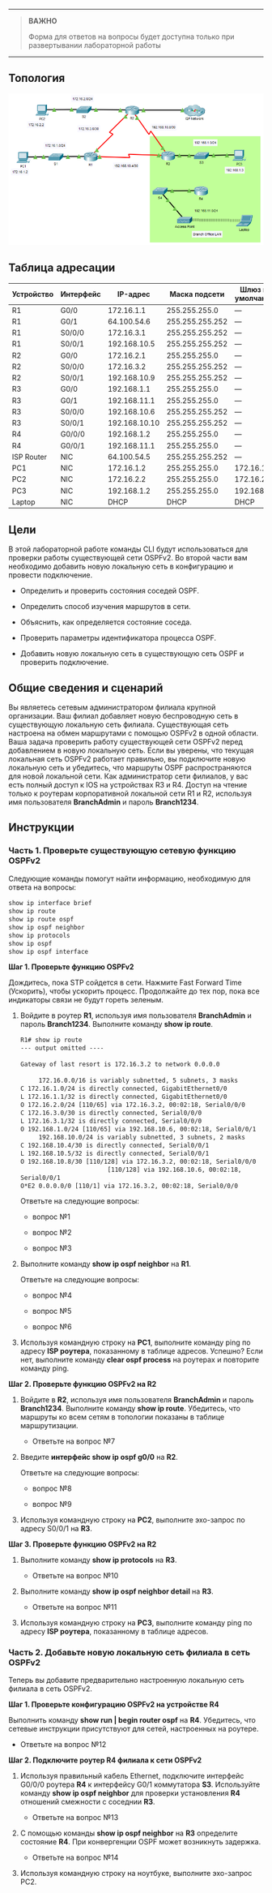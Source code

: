 
---

> **ВАЖНО**
> 
> Форма для ответов на вопросы будет доступна только при развертывании лабораторной работы 

---

## Топология

![](./assets/topology.png)

## Таблица адресации

| Устройство | Интерфейс | IP-адрес      | Маска подсети   | Шлюз по умолчанию |
|------------|-----------|---------------|-----------------|-------------------|
| R1         | G0/0      | 172.16.1.1    | 255.255.255.0   | —                 |
| R1         | G0/1      | 64.100.54.6   | 255.255.255.252 | —                 |
| R1         | S0/0/0    | 172.16.3.1    | 255.255.255.252 | —                 |
| R1         | S0/0/1    | 192.168.10.5  | 255.255.255.252 | —                 |
| R2         | G0/0      | 172.16.2.1    | 255.255.255.0   | —                 |
| R2         | S0/0/0    | 172.16.3.2    | 255.255.255.252 | —                 |
| R2         | S0/0/1    | 192.168.10.9  | 255.255.255.252 | —                 |
| R3         | G0/0      | 192.168.1.1   | 255.255.255.0   | —                 |
| R3         | G0/1      | 192.168.11.1  | 255.255.255.0   | —                 |
| R3         | S0/0/0    | 192.168.10.6  | 255.255.255.252 | —                 |
| R3         | S0/0/1    | 192.168.10.10 | 255.255.255.252 | —                 |
| R4         | G0/0/0    | 192.168.1.2   | 255.255.255.0   | —                 |
| R4         | G0/0/1    | 192.168.11.1  | 255.255.255.0   | —                 |
| ISP Router | NIC       | 64.100.54.5   | 255.255.255.252 | —                 |
| PC1        | NIC       | 172.16.1.2    | 255.255.255.0   | 172.16.1.1        |
| PC2        | NIC       | 172.16.2.2    | 255.255.255.0   | 172.16.2.1        |
| PC3        | NIC       | 192.168.1.2   | 255.255.255.0   | 192.168.1.1       |
| Laptop     | NIC       | DHCP          | DHCP            | DHCP              |

## Цели

В этой лабораторной работе команды CLI будут использоваться для проверки работы существующей сети OSPFv2. Во второй части вам необходимо добавить новую локальную сеть в конфигурацию и провести подключение.

-   Определить и проверить состояния соседей OSPF.

-   Определить способ изучения маршрутов в сети.

-   Объяснить, как определяется состояние соседа.

-   Проверить параметры идентификатора процесса OSPF.

-   Добавить новую локальную сеть в существующую сеть OSPF и проверить подключение.

## Общие сведения и сценарий

Вы являетесь сетевым администратором филиала крупной организации. Ваш филиал добавляет новую беспроводную сеть в существующую локальную сеть филиала. Существующая сеть настроена на обмен маршрутами с помощью OSPFv2 в одной области. Ваша задача проверить работу существующей сети OSPFv2 перед добавлением в новую локальную сеть. Если вы уверены, что текущая локальная сеть OSPFv2 работает правильно, вы подключите новую локальную сеть и убедитесь, что маршруты OSPF распространяются для новой локальной сети. Как администратор сети филиалов, у вас есть полный доступ к IOS на устройствах R3 и R4. Доступ на чтение только к роутерам корпоративной локальной сети R1 и R2, используя имя пользователя **BranchAdmin** и пароль **Branch1234**.

## Инструкции

### Часть 1. Проверьте существующую сетевую функцию OSPFv2

Следующие команды помогут найти информацию, необходимую для ответа на вопросы:

```
show ip interface brief
show ip route
show ip route ospf
show ip ospf neighbor
show ip protocols
show ip ospf
show ip ospf interface
```

**Шаг 1. Проверьте функцию OSPFv2**

Дождитесь, пока STP сойдется в сети. Нажмите Fast Forward Time (Ускорить), чтобы ускорить процесс. Продолжайте до тех пор, пока все индикаторы связи не будут гореть зеленым.

1. Войдите в роутер **R1**, используя имя пользователя **BranchAdmin** и пароль **Branch1234**. Выполните команду **show ip route**.

    ```
    R1# show ip route
    --- output omitted ----

    Gateway of last resort is 172.16.3.2 to network 0.0.0.0

         172.16.0.0/16 is variably subnetted, 5 subnets, 3 masks
    C 172.16.1.0/24 is directly connected, GigabitEthernet0/0
    L 172.16.1.1/32 is directly connected, GigabitEthernet0/0
    O 172.16.2.0/24 [110/65] via 172.16.3.2, 00:02:18, Serial0/0/0
    C 172.16.3.0/30 is directly connected, Serial0/0/0
    L 172.16.3.1/32 is directly connected, Serial0/0/0
    O 192.168.1.0/24 [110/65] via 192.168.10.6, 00:02:18, Serial0/0/1
         192.168.10.0/24 is variably subnetted, 3 subnets, 2 masks
    C 192.168.10.4/30 is directly connected, Serial0/0/1
    L 192.168.10.5/32 is directly connected, Serial0/0/1
    O 192.168.10.8/30 [110/128] via 172.16.3.2, 00:02:18, Serial0/0/0
                            [110/128] via 192.168.10.6, 00:02:18, Serial0/0/1
    O*E2 0.0.0.0/0 [110/1] via 172.16.3.2, 00:02:18, Serial0/0/0
    ```

    Ответьте на следующие вопросы:

    - вопрос №1

    - вопрос №2

    - вопрос №3

2. Выполните команду **show ip ospf neighbor** на **R1**.

    Ответьте на следующие вопросы:

    - вопрос №4

    - вопрос №5

    - вопрос №6

3. Используя командную строку на **PC1**, выполните команду ping по адресу **ISP роутера**, показанному в таблице адресов. Успешно? Если нет, выполните команду **clear ospf process** на роутерах и повторите команду ping.

**Шаг 2. Проверьте функцию OSPFv2 на R2**

1. Войдите в **R2**, используя имя пользователя **BranchAdmin** и пароль **Branch1234**. Выполните команду **show ip route**. Убедитесь, что маршруты ко всем сетям в топологии показаны в таблице маршрутизации.

    - Ответьте на вопрос №7

2. Введите **интерфейс show ip ospf g0/0** на **R2**.

    Ответьте на следующие вопросы:

    - вопрос №8

    - вопрос №9

3. Используя командную строку на **PC2**, выполните эхо-запрос по адресу S0/0/1 на **R3**.

**Шаг 3. Проверьте функцию OSPFv2 на R2**

1. Выполните команду **show ip protocols** на **R3**.

    - Ответьте на вопрос №10

2. Выполните команду **show ip ospf neighbor detail** на **R3**.

    - Ответьте на вопрос №11

3. Используя командную строку на **PC3**, выполните команду ping по адресу **ISP роутера**, показанному в таблице адресов.

### Часть 2. Добавьте новую локальную сеть филиала в сеть OSPFv2

Теперь вы добавите предварительно настроенную локальную сеть филиала в сеть OSPFv2.

**Шаг 1. Проверьте конфигурацию OSPFv2 на устройстве R4**

Выполнить команду **show run \| begin router ospf** на **R4**. Убедитесь, что сетевые инструкции присутствуют для сетей, настроенных на роутере.

- Ответьте на вопрос №12

**Шаг 2. Подключите роутер R4 филиала к сети OSPFv2**

1.  Используя правильный кабель Ethernet, подключите интерфейс G0/0/0 роутера **R4** к интерфейсу G0/1 коммутатора **S3**. Используйте команду **show ip ospf neighbor** для проверки установления **R4** отношений смежности с соседнии **R3**.

    - Ответьте на вопрос №13

2.  С помощью команды **show ip ospf neighbor** на **R3** определите состояние **R4**. При конвергенции OSPF может возникнуть задержка.

    - Ответьте на вопрос №14

3.  Используя командную строку на ноутбуке, выполните эхо-запрос PC2.

<!-- [Скачать файл Packet Tracer для локального запуска](./assets/2.6.6-lab.pka) -->
